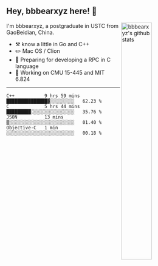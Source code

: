 ## Hey, bbbearxyz here! :wave:

<img align="right" alt="bbbearxyz's github stats" width="40%" src="https://github-readme-stats.vercel.app/api?username=bbbearxyz&show_icons=true">

I'm bbbearxyz, a postgraduate in USTC from GaoBeidian, China.

-   :hammer_and_pick:    know a little in Go and C++
-   :pencil2: Mac OS / Clion
-   :seedling: Preparing for developing a RPC in C language 
-   :thinking: Working on CMU 15-445 and MIT 6.824
---
<!--START_SECTION:waka-->
```text
C++           9 hrs 59 mins   ███████████████▓░░░░░░░░░   62.23 % 
C             5 hrs 44 mins   █████████░░░░░░░░░░░░░░░░   35.76 % 
JSON          13 mins         ▒░░░░░░░░░░░░░░░░░░░░░░░░   01.40 % 
Objective-C   1 min           ░░░░░░░░░░░░░░░░░░░░░░░░░   00.18 % 
```
<!--END_SECTION:waka-->
